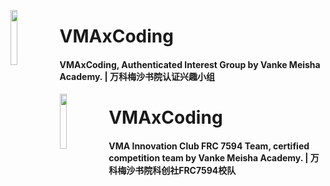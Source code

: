 <span><a href="https://github.com/VMAxCoding"><img align="left" width="15%" src="https://i.postimg.cc/sxMfJkC0/qrcode-for-gh-fa5524edb30f-1280.jpg"></img></a><h1>VMAxCoding</h1>
<h4>VMAxCoding, Authenticated Interest Group by Vanke Meisha Academy. | 万科梅沙书院认证兴趣小组</h4></span>

<span><a href="https://github.com/VMAxCoding"><img align="left" width="15%" src="https://i.postimg.cc/Dfqjh4Ff/FRC7594.jpg"></img></a><h1>VMAxCoding</h1>
<h4>VMA Innovation Club FRC 7594 Team, certified competition team by Vanke Meisha Academy. | 万科梅沙书院科创社FRC7594校队</h4></span>

